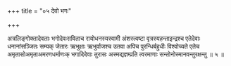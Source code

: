 +++
title = "०५ देवो भगः"

+++

अत्रलिङ्गोक्तादेवताः भगोदेवःसविताच रायोधनस्यस्वामी अंशस्त्वष्टा वृत्रस्यहन्ताइन्द्रश्च एतेदेवाः धनानांसञ्जितः सम्यक् जेतारः ऋभुक्षाः ऋभुर्वाजश्च उतवा अपिच पुरन्धिर्बहुधीः विश्वोच्यते एतेच अमृतासोअमृताअमरणधर्माणःक् भगादिदेवाः तुरासः अस्मद्यज्ञम्प्रति त्वरमाणाः सन्तोनोस्मानवन्तुरक्षन्तु ॥ ५ ॥